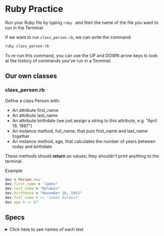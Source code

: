 # Ruby Practice

Run your Ruby file by typing `ruby ` and then the name of the file you want to run in the Terminal.

If we want to run `class_person.rb`, we can write the command:

```bash
ruby class_person.rb
```

To re-run this command, you can use the UP and DOWN arrow keys to look at the history of commands you've run in a Terminal.

## Our own classes

### class_person.rb
Define a class Person with:

 - An attribute first_name
 - An attribute last_name
 - An attribute birthdate (we just assign a string to this attribute, e.g. "April 19, 1987")
 - An instance method, full_name, that puts first_name and last_name together
 - An instance method, age, that calculates the number of years between today and birthdate

These methods should **return** an values; they shouldn't print anything to the terminal.

Example
```ruby
dev = Person.new
dev.first_name = "James"
dev.last_name = "Baldwin"
dev.birthdate = "November 16, 1953"
dev.full_name # => "James Baldwin"
dev.age # => 67
```


## Specs
<details>
  <summary>Click here to see names of each test</summary>

class_person.rb has an attribute `first_name` 

class_person.rb has an attribute `last_name` 

class_person.rb has an attribute `birthdate` 

class_person.rb has an instance method, 'age', that returns the number of years between the birthdate of the person and today 

class_person.rb has an instance method called, 'full_name', that returns the first and last name of the person combined 



</details>
